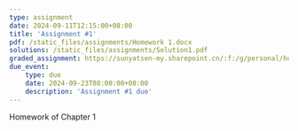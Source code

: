```yaml
---
type: assignment
date: 2024-09-11T12:15:00+08:00
title: 'Assignment #1'
pdf: /static_files/assignments/Homework 1.docx
solutions: /static_files/assignments/Solution1.pdf
graded_assignment: https://sunyatsen-my.sharepoint.cn/:f:/g/personal/huangqy89_ms_sysu_edu_cn/En6Hv-MsAVBAryv6Gc__N3kBPoV_gh0fH4_g4vEhm6Qj4Q?e=IsSSZE
due_event: 
    type: due
    date: 2024-09-23T08:00:00+08:00
    description: 'Assignment #1 due'
---
```

Homework of Chapter 1
